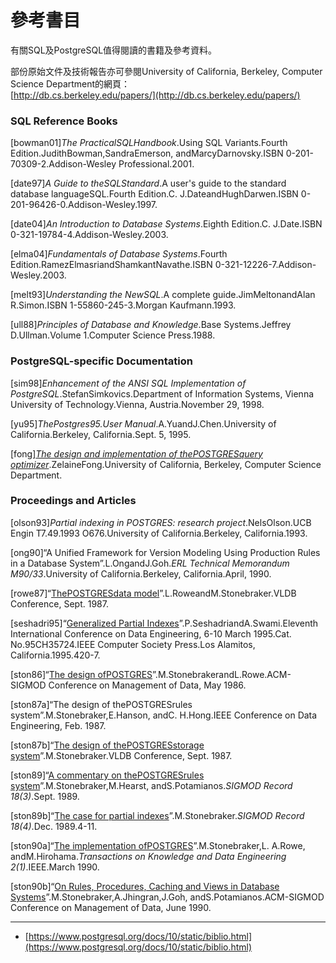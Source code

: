# 參考書目

有關SQL及PostgreSQL值得閱讀的書籍及參考資料。

部份原始文件及技術報告亦可參閱University of California, Berkeley, Computer Science Department的網頁：  
[http://db.cs.berkeley.edu/papers/](http://db.cs.berkeley.edu/papers/)

### SQL Reference Books

\[bowman01\]_The PracticalSQLHandbook_.Using SQL Variants.Fourth Edition.JudithBowman,SandraEmerson, andMarcyDarnovsky.ISBN 0-201-70309-2.Addison-Wesley Professional.2001.

\[date97\]_A Guide to theSQLStandard_.A user's guide to the standard database languageSQL.Fourth Edition.C. J.DateandHughDarwen.ISBN 0-201-96426-0.Addison-Wesley.1997.

\[date04\]_An Introduction to Database Systems_.Eighth Edition.C. J.Date.ISBN 0-321-19784-4.Addison-Wesley.2003.

\[elma04\]_Fundamentals of Database Systems_.Fourth Edition.RamezElmasriandShamkantNavathe.ISBN 0-321-12226-7.Addison-Wesley.2003.

\[melt93\]_Understanding the NewSQL_.A complete guide.JimMeltonandAlan R.Simon.ISBN 1-55860-245-3.Morgan Kaufmann.1993.

\[ull88\]_Principles of Database and Knowledge_.Base Systems.Jeffrey D.Ullman.Volume 1.Computer Science Press.1988.

### PostgreSQL-specific Documentation

\[sim98\]_Enhancement of the ANSI SQL Implementation of PostgreSQL_.StefanSimkovics.Department of Information Systems, Vienna University of Technology.Vienna, Austria.November 29, 1998.

\[yu95\]_ThePostgres95.User Manual_.A.YuandJ.Chen.University of California.Berkeley, California.Sept. 5, 1995.

\[fong\][_The design and implementation of thePOSTGRESquery optimizer_](http://db.cs.berkeley.edu/papers/UCB-MS-zfong.pdf).ZelaineFong.University of California, Berkeley, Computer Science Department.

### Proceedings and Articles

\[olson93\]_Partial indexing in POSTGRES: research project_.NelsOlson.UCB Engin T7.49.1993 O676.University of California.Berkeley, California.1993.

\[ong90\]“A Unified Framework for Version Modeling Using Production Rules in a Database System”.L.OngandJ.Goh._ERL Technical Memorandum M90/33_.University of California.Berkeley, California.April, 1990.

\[rowe87\]“[ThePOSTGRESdata model](http://db.cs.berkeley.edu/papers/ERL-M87-13.pdf)”.L.RoweandM.Stonebraker.VLDB Conference, Sept. 1987.

\[seshadri95\]“[Generalized Partial Indexes](http://citeseer.ist.psu.edu/seshadri95generalized.html)”.P.SeshadriandA.Swami.Eleventh International Conference on Data Engineering, 6-10 March 1995.Cat. No.95CH35724.IEEE Computer Society Press.Los Alamitos, California.1995.420-7.

\[ston86\]“[The design ofPOSTGRES](http://db.cs.berkeley.edu/papers/ERL-M85-95.pdf)”.M.StonebrakerandL.Rowe.ACM-SIGMOD Conference on Management of Data, May 1986.

\[ston87a\]“The design of thePOSTGRESrules system”.M.Stonebraker,E.Hanson, andC. H.Hong.IEEE Conference on Data Engineering, Feb. 1987.

\[ston87b\]“[The design of thePOSTGRESstorage system](http://db.cs.berkeley.edu/papers/ERL-M87-06.pdf)”.M.Stonebraker.VLDB Conference, Sept. 1987.

\[ston89\]“[A commentary on thePOSTGRESrules system](http://db.cs.berkeley.edu/papers/ERL-M89-82.pdf)”.M.Stonebraker,M.Hearst, andS.Potamianos._SIGMOD Record 18\(3\)_.Sept. 1989.

\[ston89b\]“[The case for partial indexes](http://db.cs.berkeley.edu/papers/ERL-M89-17.pdf)”.M.Stonebraker._SIGMOD Record 18\(4\)_.Dec. 1989.4-11.

\[ston90a\]“[The implementation ofPOSTGRES](http://db.cs.berkeley.edu/papers/ERL-M90-34.pdf)”.M.Stonebraker,L. A.Rowe, andM.Hirohama._Transactions on Knowledge and Data Engineering 2\(1\)_.IEEE.March 1990.

\[ston90b\]“[On Rules, Procedures, Caching and Views in Database Systems](http://db.cs.berkeley.edu/papers/ERL-M90-36.pdf)”.M.Stonebraker,A.Jhingran,J.Goh, andS.Potamianos.ACM-SIGMOD Conference on Management of Data, June 1990.

---

* [https://www.postgresql.org/docs/10/static/biblio.html](https://www.postgresql.org/docs/10/static/biblio.html)



